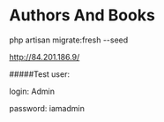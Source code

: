# Authors And Books


php artisan migrate:fresh --seed


http://84.201.186.9/

#####Test user:

login: Admin

password: iamadmin
